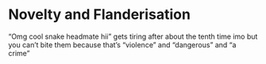 # Novelty and Flanderisation 

“Omg cool snake headmate hii” gets tiring after about the tenth time imo but you can’t bite them because that’s “violence” and “dangerous” and “a crime”
